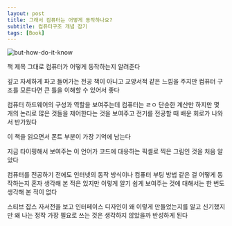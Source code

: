```yaml
---
layout: post
title: 그래서 컴퓨터는 어떻게 동작하나요?
subtitle: 컴퓨터구조 개념 잡기
tags: [Book]
---
```


![but-how-do-it-know](./img/but-how-do-it-know.jpg)


책 제목 그대로 컴퓨터가 어떻게 동작하는지 알려준다  

깊고 자세하게 파고 들어가는 전공 책이 아니고 교양서적 같은 느낌을 주지만 컴퓨터 구조를 모른다면 큰 틀을 이해할 수 있어서 좋다  

컴퓨터 하드웨어의 구성과 역할을 보여주는데 컴퓨터는 ㄹㅇ 단순한 계산만 하지만 몇 개의 논리로 많은 것들을 제어한다는 것을 보여주고 전기를 전공할 때 배운 회로가 나와서 반가웠다  

이 책을 읽으면서 폰트 부분이 가장 기억에 남는다  

지금 타이핑해서 보여주는 이 언어가 코드에 대응하는 픽셀로 찍은 그림인 것을 처음 알았다  

컴퓨터를 전공하기 전에도 인터넷의 동작 방식이나 컴퓨터 부팅 방법 같은 걸 어떻게 동작하는지 혼자 생각해 본 적은 있지만 이렇게 알기 쉽게 보여주는 것에 대해서는 한 번도 생각해 본 적이 없다  

스티브 잡스 자서전을 보고 인터페이스 디자인이 왜 이렇게 만들었는지를 알고 신기했지만 왜 나는 정작 가장 필요로 쓰는 것은 생각하지 않았을까 반성하게 된다  
